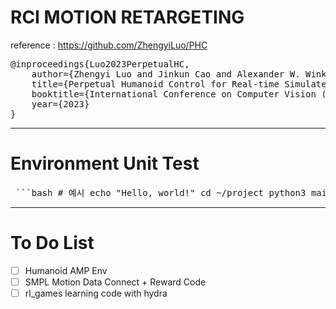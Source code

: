 # RCI MOTION RETARGETING

reference : https://github.com/ZhengyiLuo/PHC

<pre>@inproceedings{Luo2023PerpetualHC,
    author={Zhengyi Luo and Jinkun Cao and Alexander W. Winkler and Kris Kitani and Weipeng Xu},
    title={Perpetual Humanoid Control for Real-time Simulated Avatars},
    booktitle={International Conference on Computer Vision (ICCV)},
    year={2023}
}            
</pre>

---
# Environment Unit Test

 <pre> ```bash # 예시 echo "Hello, world!" cd ~/project python3 main.py ``` </pre> 


---

# To Do List
- [ ] Humanoid AMP Env 
- [ ] SMPL Motion Data Connect + Reward Code
- [ ] rl_games learning code with hydra
